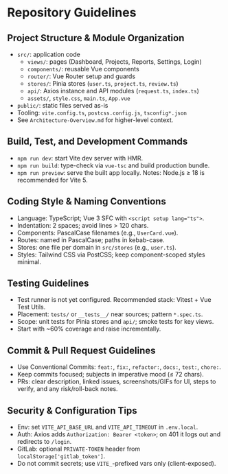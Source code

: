 # Repository Guidelines

## Project Structure & Module Organization
- `src/`: application code
  - `views/`: pages (Dashboard, Projects, Reports, Settings, Login)
  - `components/`: reusable Vue components
  - `router/`: Vue Router setup and guards
  - `stores/`: Pinia stores (`user.ts`, `project.ts`, `review.ts`)
  - `api/`: Axios instance and API modules (`request.ts`, `index.ts`)
  - `assets/`, `style.css`, `main.ts`, `App.vue`
- `public/`: static files served as-is
- Tooling: `vite.config.ts`, `postcss.config.js`, `tsconfig*.json`
- See `Architecture-Overview.md` for higher-level context.

## Build, Test, and Development Commands
- `npm run dev`: start Vite dev server with HMR.
- `npm run build`: type-check via `vue-tsc` and build production bundle.
- `npm run preview`: serve the built app locally.
Notes: Node.js ≥ 18 is recommended for Vite 5.

## Coding Style & Naming Conventions
- Language: TypeScript; Vue 3 SFC with `<script setup lang="ts">`.
- Indentation: 2 spaces; avoid lines > 120 chars.
- Components: PascalCase filenames (e.g., `UserCard.vue`).
- Routes: named in PascalCase; paths in kebab-case.
- Stores: one file per domain in `src/stores` (e.g., `user.ts`).
- Styles: Tailwind CSS via PostCSS; keep component-scoped styles minimal.

## Testing Guidelines
- Test runner is not yet configured. Recommended stack: Vitest + Vue Test Utils.
- Placement: `tests/` or `__tests__/` near sources; pattern `*.spec.ts`.
- Scope: unit tests for Pinia stores and `api/`; smoke tests for key views.
- Start with ~60% coverage and raise incrementally.

## Commit & Pull Request Guidelines
- Use Conventional Commits: `feat:`, `fix:`, `refactor:`, `docs:`, `test:`, `chore:`.
- Keep commits focused; subjects in imperative mood (≤ 72 chars).
- PRs: clear description, linked issues, screenshots/GIFs for UI, steps to verify, and any risk/roll-back notes.

## Security & Configuration Tips
- Env: set `VITE_API_BASE_URL` and `VITE_API_TIMEOUT` in `.env.local`.
- Auth: Axios adds `Authorization: Bearer <token>`; on 401 it logs out and redirects to `/login`.
- GitLab: optional `PRIVATE-TOKEN` header from `localStorage['gitlab_token']`.
- Do not commit secrets; use `VITE_`-prefixed vars only (client-exposed).

